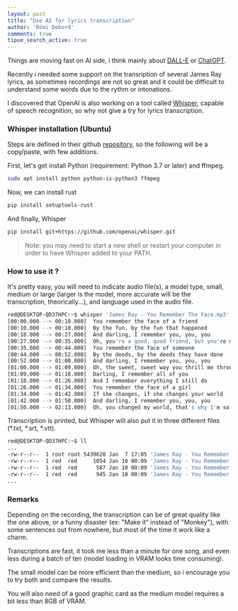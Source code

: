 ```yaml
---
layout: post
title: "Use AI for lyrics transcription"
author: 'Rémi Debord'
comments: true
tipue_search_active: true
---
```


Things are moving fast on AI side, i think mainly about [DALL-E](https://openai.com/dall-e-2/) or [ChatGPT](https://openai.com/blog/chatgpt/).

Recently i needed some support on the transription of several James Ray lyrics, as sometimes recordings are not so great and it could be difficult to understand some words due to the rythm or intonations.

I discovered that OpenAI is also working on a tool called [Whisper](https://openai.com/blog/whisper/), capable of speech recognition, so why not give a try for lyrics transcription.

### Whisper installation (Ubuntu)

Steps are defined in their github [repository](https://github.com/openai/whisper), so the following will be a copy/paste, with few additions.

First, let's get install Python (requirement: Python 3.7 or later) and ffmpeg.
```bash
sudo apt install python python-is-python3 ffmpeg
```
Now, we can install rust
```bash
pip install setuptools-rust
```
And finally, Whisper
```bash
pip install git+https://github.com/openai/whisper.git 
```
> Note: you may need to start a new shell or restart your computer in order to have Whisper added to your PATH.

### How to use it ?

It's pretty easy, you will need to indicate audio file(s), a model type, small, medium or large (larger is the model, more accurate will be the transcription, theorically...), and language used in the audio file.

```bash
red@DESKTOP-QD37HPC:~$ whisper 'James Ray - You Remember The Face.mp3' --model medium --language English
[00:00.000 --> 00:10.000]  You remember the face of a friend
[00:10.000 --> 00:18.000]  By the fun, by the fun that happened
[00:18.000 --> 00:27.000]  And darling, I remember you, you, you
[00:27.000 --> 00:35.000]  Oh, you're a good, good friend, but you're more a good lover too
[00:35.000 --> 00:44.000]  You remember the face of someone
[00:44.000 --> 00:52.000]  By the deeds, by the deeds they have done
[00:52.000 --> 01:00.000]  And darling, I remember you, you, you
[01:00.000 --> 01:09.000]  Oh, the sweet, sweet way you thrill me through and through
[01:09.000 --> 01:18.000]  Darling, I remember all of you
[01:18.000 --> 01:26.000]  And I remember everything I still do
[01:26.000 --> 01:34.000]  You remember the face of a girl
[01:34.000 --> 01:42.000]  If she changes, if she changes your world
[01:42.000 --> 01:50.000]  And darling, I remember you, you, you
[01:50.000 --> 02:13.000]  Oh, you changed my world, that's why I'm so in love with you
```

Transcription is printed, but Whisper will also put it in three different files (*.txt, *.srt, *.vtt).

```bash
red@DESKTOP-QD37HPC:~$ ll
...
-rw-r--r--  1 root root 5439620 Jan  7 17:05 'James Ray - You Remember The Face.mp3'
-rw-r--r--  1 red  red     1054 Jan 10 00:09 'James Ray - You Remember The Face.mp3.srt'
-rw-r--r--  1 red  red      587 Jan 10 00:09 'James Ray - You Remember The Face.mp3.txt'
-rw-r--r--  1 red  red      945 Jan 10 00:09 'James Ray - You Remember The Face.mp3.vtt'
...
```

### Remarks

Depending on the recording, the transcription can be of great quality like the one above, or a funny disaster (ex: "Make it" instead of "Monkey"), with some sentences out from nowhere, but most of the time it work like a charm.

Transcriptions are fast, it took me less than a minute for one song, and even less during a batch of ten (model loading in VRAM looks time consuming).

The small model can be more efficient than the medium, so i encourage you to try both and compare the results.

You will also need of a good graphic card as the medium model requires a bit less than 8GB of VRAM.